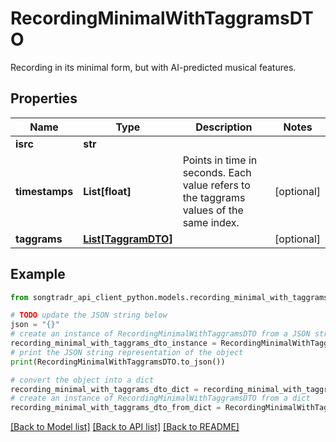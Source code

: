 # RecordingMinimalWithTaggramsDTO

Recording in its minimal form, but with AI-predicted musical features.

## Properties

Name | Type | Description | Notes
------------ | ------------- | ------------- | -------------
**isrc** | **str** |  | 
**timestamps** | **List[float]** | Points in time in seconds. Each value refers to the taggrams values of the same index. | [optional] 
**taggrams** | [**List[TaggramDTO]**](TaggramDTO.md) |  | [optional] 

## Example

```python
from songtradr_api_client_python.models.recording_minimal_with_taggrams_dto import RecordingMinimalWithTaggramsDTO

# TODO update the JSON string below
json = "{}"
# create an instance of RecordingMinimalWithTaggramsDTO from a JSON string
recording_minimal_with_taggrams_dto_instance = RecordingMinimalWithTaggramsDTO.from_json(json)
# print the JSON string representation of the object
print(RecordingMinimalWithTaggramsDTO.to_json())

# convert the object into a dict
recording_minimal_with_taggrams_dto_dict = recording_minimal_with_taggrams_dto_instance.to_dict()
# create an instance of RecordingMinimalWithTaggramsDTO from a dict
recording_minimal_with_taggrams_dto_from_dict = RecordingMinimalWithTaggramsDTO.from_dict(recording_minimal_with_taggrams_dto_dict)
```
[[Back to Model list]](../README.md#documentation-for-models) [[Back to API list]](../README.md#documentation-for-api-endpoints) [[Back to README]](../README.md)


